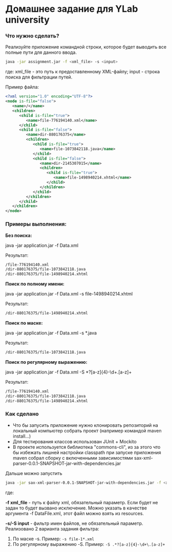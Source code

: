 # Домашнее задание для YLab university

### Что нужно сделать?
Реализуйте приложение командной строки, которое будет выводить все полные пути для данного ввода.

```bash
java -jar assignment.jar -f <xml_file> -s <input>
```

где:
xml_file - это путь к предоставленному XML-файлу; input - строка поиска для фильтрации путей.

Пример файла:

```xml
<?xml version="1.0" encoding="UTF-8"?>
<node is-file="false">
   <name>/</name>
   <children>
      <child is-file="true">
         <name>file-776194140.xml</name>
      </child>
      <child is-file="false">
         <name>dir-880176375</name>
         <children>
            <child is-file="true">
               <name>file-1073842118.java</name>
            </child>
            <child is-file="false">
               <name>dir-2145307015</name>
               <children>
                  <child is-file="true">
                     <name>file-1498940214.xhtml</name>
                  </child>
               </children>
            </child>
         </children>
      </child>
   </children>
</node>
```

### Примеры выполнения:

**Без поиска:**

java -jar application.jar -f Data.xml

Результат:

```bash
/file-776194140.xml
/dir-880176375/file-1073842118.java
/dir-880176375/file-1498940214.xhtml
```

**Поиск по полному имени:**

java -jar application.jar -f Data.xml -s file-1498940214.xhtml

Результат:

```bash
/dir-880176375/file-1498940214.xhtml
```

**Поиск по маске:**

java -jar application.jar -f Data.xml -s *.java

Результат:

```bash
/dir-880176375/file-1073842118.java
```

**Поиск по регулярному выражению:**

java -jar application.jar -f Data.xml -S *?[a-z]{4}-\d+\.[a-z]+

Результат:

```bash
/file-776194140.xml
/dir-880176375/file-1073842118.java
/dir-880176375/file-1498940214.xhtml
```



### Как сделано

* Что бы запусить приложение нужно клонировать репозиторий на локальный компьютер собрать проект (например командой maven install...)
* Для тестирования классов использован JUnit + Mockito
* В проекте используется библиотека "commons-cli", из за этого что бы избежать лишней настройки classpath при запуске приложения maven собрал сборку с включенными зависимостями sax-xml-parser-0.0.1-SNAPSHOT-jar-with-dependencies.jar

Дальше можно запустить 

```bash
java -jar sax-xml-parser-0.0.1-SNAPSHOT-jar-with-dependencies.jar -f <xml_file> -s/-S <input> 
```

где:

**-f xml_file** - путь к файлу xml, обязательный параметр. Если будет не задан то будет вызвано исключение. Можно указать в качестве аргумента -f DataFile.xml, этот файл можно взять из resources.

**-s/-S input** - фильтр имен файлов, не обязательный параметр. Реализовано 2 варианта задания фильтра: 
1. По маске -s. Пример: `-s file-1*.xml`
2. По регулярному выражению -S. Пример: `-S .*?[a-z]{4}-\d+\.[a-z]+`




